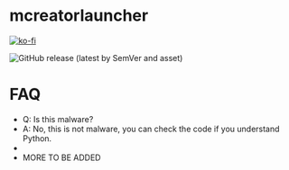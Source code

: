 # mcreatorlauncher

[![ko-fi](https://ko-fi.com/img/githubbutton_sm.svg)](https://ko-fi.com/W7W5PWA5M) 

<img alt="GitHub release (latest by SemVer and asset)" src="https://img.shields.io/github/downloads/wldkwl/mcreatorlauncher/latest/mcreatorinstaller.exe?style=for-the-badge&logo=windows&label=Windows%20Downloads">


# FAQ
- Q: Is this malware?
- A: No, this is not malware, you can check the code if you understand Python.
-
- MORE TO BE ADDED
